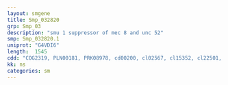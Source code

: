 ```yaml
---
layout: smgene
title: Smp_032820
grp: Smp_03
description: "smu 1 suppressor of mec 8 and unc 52"
smp: Smp_032820.1
uniprot: "G4VDI6"
length:  1545
cdd: "COG2319, PLN00181, PRK08978, cd00200, cl02567, cl15352, cl22501, pfam00400, smart00320, smart00667, smart00668"
kk: ns
categories: sm
---
```

